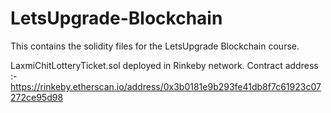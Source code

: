 # LetsUpgrade-Blockchain
This contains the solidity files for the LetsUpgrade Blockchain course.

LaxmiChitLotteryTicket.sol deployed in Rinkeby network. Contract address :- https://rinkeby.etherscan.io/address/0x3b0181e9b293fe41db8f7c61923c07272ce95d98
